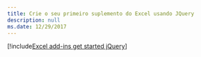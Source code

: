 ```yaml
---
title: Crie o seu primeiro suplemento do Excel usando JQuery
description: null
ms.date: 12/29/2017
---
```


[!include[Excel add-ins get started jQuery](../includes/file-get-started-excel-jquery.md)]